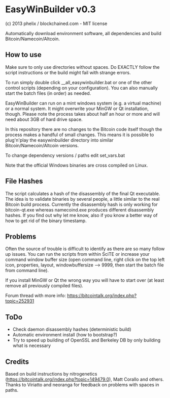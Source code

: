 EasyWinBuilder v0.3
===============
(c) 2013 phelix / blockchained.com - MIT license

Automatically download environment software, all dependencies and build Bitcoin/Namecoin/Altcoin. 

How to use
-----------
Make sure to only use directories without spaces. Do EXACTLY follow the script instructions or the build might fail with strange errors.

To run simply double click __all_easywinbuilder.bat or one of the other control scripts (depending on your configuration). You can also manually start the batch files (in order) as needed.

EasyWinBuilder can run on a mint windows system (e.g. a virtual machine) or a normal system. It might overwrite your MinGW or Qt installation, though. Please note the process takes about half an hour or more and will need about 3GB of hard drive space.

In this repository there are no changes to the Bitcoin code itself though the process makes a handful of small changes. This means it is possible to plug'n'play the easywinbuilder directory into similar Bitcoin/Namecoin/Altcoin versions.

To change dependency versions / paths edit set_vars.bat

Note that the official Windows binaries are cross compiled on Linux.


File Hashes
-----------
The script calculates a hash of the disassembly of the final Qt executable. The idea is to validate binaries by several people, a little similar to the real Bitcoin build process. Currently the disassembly hash is only working for bitcoin-qt.exe whereas namecoind.exe produces different disassembly hashes. If you find out why let me know, also if you know a better way of how to get rid of the binary timestamp.

Problems
--------
Often the source of trouble is difficult to identify as there are so many follow up issues. You can run the scripts from within SciTE or increase your command window buffer size (open command line, right click on the top left icon, properties, layout, windowbuffersize --> 9999, then start the batch file from command line).

If you install MinGW or Qt the wrong way you will have to start over (at least remove all previously compiled files).

Forum thread with more info: https://bitcointalk.org/index.php?topic=252931

ToDo
-----
* Check daemon disassembly hashes (deterministic build)
* Automatic environment install (how to bootstrap?)
* Try to speed up building of OpenSSL and Berkeley DB by only building what is necessary


Credits
-------
Based on build instructions by nitrogenetics (https://bitcointalk.org/index.php?topic=149479.0), Matt Corallo and others.
Thanks to Viriatto and neoranga for feedback on problems with spaces in paths.
